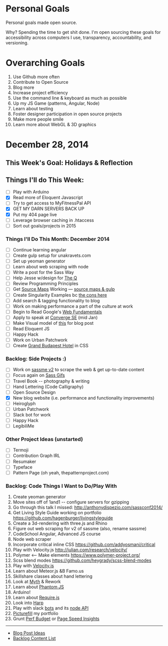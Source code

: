 Personal Goals
==============

Personal goals made open source.

Why? Spending the time to get shit done. I'm open sourcing these goals for accessibility across computers I use, transparency, accountability, and versioning.

# Overarching Goals
1. Use Github more often
2. Contribute to Open Source
3. Blog more
4. Increase project efficiency
5. Use the command line & keyboard as much as possible
6. Up my JS Game (patterns, Angular, Node)
7. Learn about testing
8. Foster designer participation in open source projects
9. Make more people smile
10. Learn more about WebGL & 3D graphics

# December 28, 2014

## This Week's Goal: Holidays & Reflection

## Things I'll do This Week:
- [ ] Play with Arduino
- [x] Read more of Eloquent Javascript
- [ ] Try to get access to MyFitnessPal API
- [x] GET MY DARN SERVERS BACK UP
- [x] Put my 404 page live
- [ ] Leverage browser caching in .htaccess
- [ ] Sort out goals/projects in 2015

### Things I'll Do This Month: December 2014
- [ ] Continue learning angular
- [ ] Create gulp setup for unakravets.com
- [ ] Set up yeoman generator
- [ ] Learn about web scraping with node
- [ ] Write a post for the Sass Way
- [ ] Help Jesse w/design for [The Q](http://the--q.herokuapp.com/jshawl/css)
- [ ] Review Programming Principles
- [ ] Get [Source Maps](http://www.sitepoint.com/using-source-maps-debug-sass-chrome/) Working &mdash; [source maps & gulp](https://github.com/floridoo/gulp-sourcemaps)
- [ ] Create Singularity Examples bc [the cons here](http://web-design-weekly.com/2014/04/06/grid-frameworks-sass/)
- [ ] Add search & tagging functionality to blog
- [ ] Work on making performance a part of the culture at work
- [ ] Begin to Read Google's [Web Fundamentals](https://developers.google.com/web/fundamentals/)
- [ ] Apply to speak at [Converge SE](https://period3.wufoo.com/forms/convergese-2015-speakertalk-proposal/) (mid Jan)
- [ ] Make Visual model of [this](http://ilikekillnerds.com/2014/07/what-a-front-end-developer-workflow-looks-like-in-20142015/) for blog post
- [ ] Read Eloquent JS
- [ ] Happy Hack
- [ ] Work on Urban Patchwork
- [ ] Create [Grand Budapest Hotel](https://www.behance.net/gallery/16495771/The-Grand-Budapest-Hotel-Flat) in CSS

### Backlog: Side Projects :)
- [ ] Work on [sassme v2](https://github.com/una/sassme) to scrape the web & get up-to-date content
- [ ] Focus again on [Sass Gifs](http://sassgifs.com)
- [ ] Travel Book -- photography & writing
- [ ] Hand Lettering (Code Calligraphy)
- [ ] Open Source Design
- [x] New blog website (i.e. performance and functionality improvements)
- [ ] Heiroglyph
- [ ] Urban Patchwork
- [ ] Slack bot for work
- [ ] Happy Hack
- [ ] LegibiliMe

### Other Project Ideas (unstarted)
- [ ] Termoji
- [ ] Contribution Graph IRL
- [ ] Resumaker
- [ ] Typeface
- [ ] Pattern Page (oh yeah, thepatternproject.com)

### Backlog: Code Things I Want to Do/Play With
1. Create yeoman generator
2. Move sites off of 1and1 -- configure servers for gzipping
3. Go through this talk I missed: http://anthonydispezio.com/sassconf2014/
4. Get Living Style Guide working on portfolio https://github.com/hagenburger/livingstyleguide
5. Create a 3d-rendering with three.js and Rhino
6. Figure out web scraping for v2 of sassme (also, rename sassme)
7. CodeSchool Angular, Advanced JS course
8. Node web scraper
9. Incorporate critical inline CSS https://github.com/addyosmani/critical
10. Play with Velocity.js http://julian.com/research/velocity/
11. Polymer <-- Make elements https://www.polymer-project.org/
12. Scss blend modes https://github.com/heygrady/scss-blend-modes
13. Play with [Velocity.js](http://www.smashingmagazine.com/2014/06/18/faster-ui-animations-with-velocity-js/)
14. Learn about Meteor.js &B Famo.us
15. Skillshare classes about hand lettering
16. Look at [Myth](http://www.myth.io/) & Rework
17. Learn about [Phantom JS](http://phantomjs.org/)
18. Arduino!
19. Learn about [Require.js](http://requirejs.org/)
20. Look into [Harp](http://harpjs.com/)
21. Play with slack [bots](https://api.slack.com/bot-users) and its [node API](https://github.com/slackhq/node-slack-client)
22. [Picturefill](http://scottjehl.github.io/picturefill/) my portfolio
23. Grunt [Perf Budget](https://www.npmjs.com/package/grunt-perfbudget) or [Page Speed Insights](https://www.npmjs.com/package/psi)
---

- [Blog Post Ideas](https://github.com/una/personal-goals/blob/master/blog-posts/blog-ideas.md)
- [Backlog Content List](https://github.com/una/personal-goals/tree/master/content-list)

